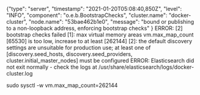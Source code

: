 {"type": "server", "timestamp": "2021-01-20T05:08:40,850Z", "level": "INFO", "component": "o.e.b.BootstrapChecks", "cluster.name": "docker-cluster", "node.name": "53bae462b1e0", "message": "bound or publishing to a non-loopback address, enforcing bootstrap checks" }
ERROR: [2] bootstrap checks failed
[1]: max virtual memory areas vm.max_map_count [65530] is too low, increase to at least [262144]
[2]: the default discovery settings are unsuitable for production use; at least one of [discovery.seed_hosts, discovery.seed_providers, cluster.initial_master_nodes] must be configured
ERROR: Elasticsearch did not exit normally - check the logs at /usr/share/elasticsearch/logs/docker-cluster.log

sudo sysctl -w vm.max_map_count=262144
